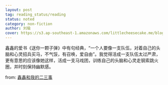 ```yaml
---
layout: post
tag: reading_status/reading
status: noted
category: non-fiction
author: 刘瑜
cover: https://s3.ap-southeast-1.amazonaws.com/littlecheesecake.me/blog-post/books/送你一颗子弹.jpg
---
```


鑫鑫的爱书《送你一颗子弹》中有句经典，“一个人要像一支队伍，对着自己的头脑和心灵招兵买马，不气馁，有召唤，爱自由”。我觉得活成一支队伍太过严肃，更有意思的应该像她这样，活成一支马戏团，训练自己的头脑和心灵走钢索跳火圈，并时刻保持幽默感。

from: [鑫鑫和我的二三事](/blog2/2017/01/31/xinxin.html)